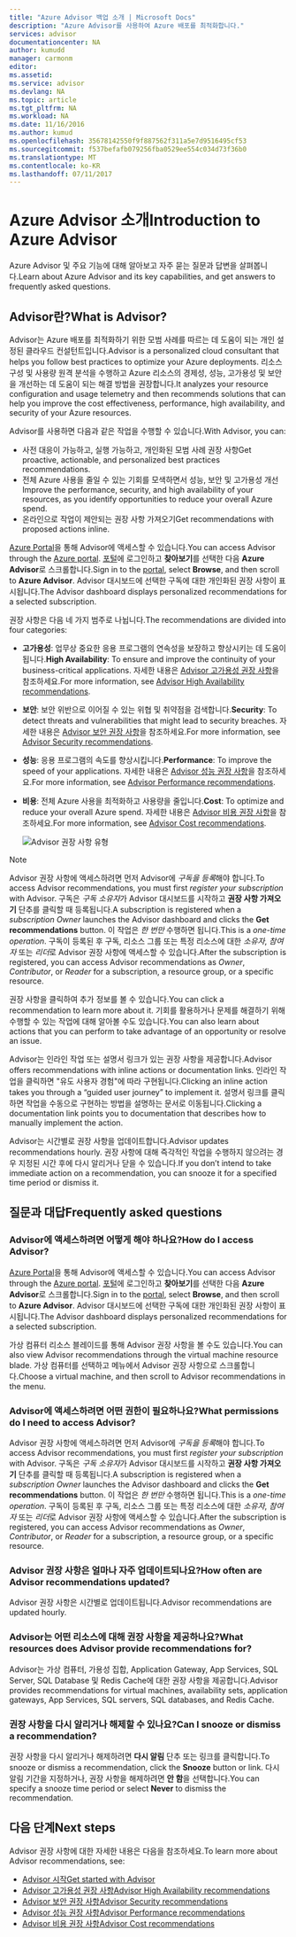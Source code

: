 ```yaml
---
title: "Azure Advisor 백업 소개 | Microsoft Docs"
description: "Azure Advisor를 사용하여 Azure 배포를 최적화합니다."
services: advisor
documentationcenter: NA
author: kumudd
manager: carmonm
editor: 
ms.assetid: 
ms.service: advisor
ms.devlang: NA
ms.topic: article
ms.tgt_pltfrm: NA
ms.workload: NA
ms.date: 11/16/2016
ms.author: kumud
ms.openlocfilehash: 35678142550f9f887562f311a5e7d9516495cf53
ms.sourcegitcommit: f537befafb079256fba0529ee554c034d73f36b0
ms.translationtype: MT
ms.contentlocale: ko-KR
ms.lasthandoff: 07/11/2017
---
```

# <a name="introduction-to-azure-advisor"></a><span data-ttu-id="b2eac-103">Azure Advisor 소개</span><span class="sxs-lookup"><span data-stu-id="b2eac-103">Introduction to Azure Advisor</span></span>

<span data-ttu-id="b2eac-104">Azure Advisor 및 주요 기능에 대해 알아보고 자주 묻는 질문과 답변을 살펴봅니다.</span><span class="sxs-lookup"><span data-stu-id="b2eac-104">Learn about Azure Advisor and its key capabilities, and get answers to frequently asked questions.</span></span>

## <a name="what-is-advisor"></a><span data-ttu-id="b2eac-105">Advisor란?</span><span class="sxs-lookup"><span data-stu-id="b2eac-105">What is Advisor?</span></span>
<span data-ttu-id="b2eac-106">Advisor는 Azure 배포를 최적화하기 위한 모범 사례를 따르는 데 도움이 되는 개인 설정된 클라우드 컨설턴트입니다.</span><span class="sxs-lookup"><span data-stu-id="b2eac-106">Advisor is a personalized cloud consultant that helps you follow best practices to optimize your Azure deployments.</span></span> <span data-ttu-id="b2eac-107">리소스 구성 및 사용량 원격 분석을 수행하고 Azure 리소스의 경제성, 성능, 고가용성 및 보안을 개선하는 데 도움이 되는 해결 방법을 권장합니다.</span><span class="sxs-lookup"><span data-stu-id="b2eac-107">It analyzes your resource configuration and usage telemetry and then recommends solutions that can help you improve the cost effectiveness, performance, high availability, and security of your Azure resources.</span></span>

<span data-ttu-id="b2eac-108">Advisor를 사용하면 다음과 같은 작업을 수행할 수 있습니다.</span><span class="sxs-lookup"><span data-stu-id="b2eac-108">With Advisor, you can:</span></span>
* <span data-ttu-id="b2eac-109">사전 대응이 가능하고, 실행 가능하고, 개인화된 모범 사례 권장 사항</span><span class="sxs-lookup"><span data-stu-id="b2eac-109">Get proactive, actionable, and personalized best practices recommendations.</span></span> 
* <span data-ttu-id="b2eac-110">전체 Azure 사용을 줄일 수 있는 기회를 모색하면서 성능, 보안 및 고가용성 개선</span><span class="sxs-lookup"><span data-stu-id="b2eac-110">Improve the performance, security, and high availability of your resources, as you identify opportunities to reduce your overall Azure spend.</span></span>
* <span data-ttu-id="b2eac-111">온라인으로 작업이 제안되는 권장 사항 가져오기</span><span class="sxs-lookup"><span data-stu-id="b2eac-111">Get recommendations with proposed actions inline.</span></span>

<span data-ttu-id="b2eac-112">[Azure Portal](https://aka.ms/azureadvisordashboard)을 통해 Advisor에 액세스할 수 있습니다.</span><span class="sxs-lookup"><span data-stu-id="b2eac-112">You can access Advisor through the [Azure portal](https://aka.ms/azureadvisordashboard).</span></span> <span data-ttu-id="b2eac-113">[포털](https://portal.azure.com)에 로그인하고 **찾아보기**를 선택한 다음 **Azure Advisor**로 스크롤합니다.</span><span class="sxs-lookup"><span data-stu-id="b2eac-113">Sign in to the [portal](https://portal.azure.com), select **Browse**, and then scroll to **Azure Advisor**.</span></span> <span data-ttu-id="b2eac-114">Advisor 대시보드에 선택한 구독에 대한 개인화된 권장 사항이 표시됩니다.</span><span class="sxs-lookup"><span data-stu-id="b2eac-114">The Advisor dashboard displays personalized recommendations for a selected subscription.</span></span> 

<span data-ttu-id="b2eac-115">권장 사항은 다음 네 가지 범주로 나뉩니다.</span><span class="sxs-lookup"><span data-stu-id="b2eac-115">The recommendations are divided into four categories:</span></span> 

* <span data-ttu-id="b2eac-116">**고가용성**: 업무상 중요한 응용 프로그램의 연속성을 보장하고 향상시키는 데 도움이 됩니다.</span><span class="sxs-lookup"><span data-stu-id="b2eac-116">**High Availability**: To ensure and improve the continuity of your business-critical applications.</span></span> <span data-ttu-id="b2eac-117">자세한 내용은 [Advisor 고가용성 권장 사항](advisor-high-availability-recommendations.md)을 참조하세요.</span><span class="sxs-lookup"><span data-stu-id="b2eac-117">For more information, see [Advisor High Availability recommendations](advisor-high-availability-recommendations.md).</span></span>

* <span data-ttu-id="b2eac-118">**보안**: 보안 위반으로 이어질 수 있는 위협 및 취약점을 검색합니다.</span><span class="sxs-lookup"><span data-stu-id="b2eac-118">**Security**: To detect threats and vulnerabilities that might lead to security breaches.</span></span> <span data-ttu-id="b2eac-119">자세한 내용은 [Advisor 보안 권장 사항](advisor-security-recommendations.md)을 참조하세요.</span><span class="sxs-lookup"><span data-stu-id="b2eac-119">For more information, see [Advisor Security recommendations](advisor-security-recommendations.md).</span></span>

* <span data-ttu-id="b2eac-120">**성능**: 응용 프로그램의 속도를 향상시킵니다.</span><span class="sxs-lookup"><span data-stu-id="b2eac-120">**Performance**: To improve the speed of your applications.</span></span> <span data-ttu-id="b2eac-121">자세한 내용은 [Advisor 성능 권장 사항](advisor-performance-recommendations.md)을 참조하세요.</span><span class="sxs-lookup"><span data-stu-id="b2eac-121">For more information, see [Advisor Performance recommendations](advisor-performance-recommendations.md).</span></span>

* <span data-ttu-id="b2eac-122">**비용**: 전체 Azure 사용을 최적화하고 사용량을 줄입니다.</span><span class="sxs-lookup"><span data-stu-id="b2eac-122">**Cost**: To optimize and reduce your overall Azure spend.</span></span> <span data-ttu-id="b2eac-123">자세한 내용은 [Advisor 비용 권장 사항](advisor-cost-recommendations.md)을 참조하세요.</span><span class="sxs-lookup"><span data-stu-id="b2eac-123">For more information, see [Advisor Cost recommendations](advisor-cost-recommendations.md).</span></span>

  ![Advisor 권장 사항 유형](./media/advisor-overview/advisor-all-tab-examples.png)

> [!NOTE]
> <span data-ttu-id="b2eac-125">Advisor 권장 사항에 액세스하려면 먼저 Advisor에 *구독을 등록*해야 합니다.</span><span class="sxs-lookup"><span data-stu-id="b2eac-125">To access Advisor recommendations, you must first *register your subscription* with Advisor.</span></span> <span data-ttu-id="b2eac-126">구독은 *구독 소유자*가 Advisor 대시보드를 시작하고 **권장 사항 가져오기** 단추를 클릭할 때 등록됩니다.</span><span class="sxs-lookup"><span data-stu-id="b2eac-126">A subscription is registered when a *subscription Owner* launches the Advisor dashboard and clicks the **Get recommendations** button.</span></span> <span data-ttu-id="b2eac-127">이 작업은 *한 번만* 수행하면 됩니다.</span><span class="sxs-lookup"><span data-stu-id="b2eac-127">This is a *one-time operation*.</span></span> <span data-ttu-id="b2eac-128">구독이 등록된 후 구독, 리소스 그룹 또는 특정 리소스에 대한 *소유자*, *참여자* 또는 *리더*로 Advisor 권장 사항에 액세스할 수 있습니다.</span><span class="sxs-lookup"><span data-stu-id="b2eac-128">After the subscription is registered, you can access Advisor recommendations as *Owner*, *Contributor*, or *Reader* for a subscription, a resource group, or a specific resource.</span></span>

<span data-ttu-id="b2eac-129">권장 사항을 클릭하여 추가 정보를 볼 수 있습니다.</span><span class="sxs-lookup"><span data-stu-id="b2eac-129">You can click a recommendation to learn more about it.</span></span> <span data-ttu-id="b2eac-130">기회를 활용하거나 문제를 해결하기 위해 수행할 수 있는 작업에 대해 알아볼 수도 있습니다.</span><span class="sxs-lookup"><span data-stu-id="b2eac-130">You can also learn about actions that you can perform to take advantage of an opportunity or resolve an issue.</span></span> 

<span data-ttu-id="b2eac-131">Advisor는 인라인 작업 또는 설명서 링크가 있는 권장 사항을 제공합니다.</span><span class="sxs-lookup"><span data-stu-id="b2eac-131">Advisor offers recommendations with inline actions or documentation links.</span></span> <span data-ttu-id="b2eac-132">인라인 작업을 클릭하면 "유도 사용자 경험"에 따라 구현됩니다.</span><span class="sxs-lookup"><span data-stu-id="b2eac-132">Clicking an inline action takes you through a “guided user journey” to implement it.</span></span> <span data-ttu-id="b2eac-133">설명서 링크를 클릭하면 작업을 수동으로 구현하는 방법을 설명하는 문서로 이동됩니다.</span><span class="sxs-lookup"><span data-stu-id="b2eac-133">Clicking a documentation link points you to documentation that describes how to manually implement the action.</span></span> 

<span data-ttu-id="b2eac-134">Advisor는 시간별로 권장 사항을 업데이트합니다.</span><span class="sxs-lookup"><span data-stu-id="b2eac-134">Advisor updates recommendations hourly.</span></span> <span data-ttu-id="b2eac-135">권장 사항에 대해 즉각적인 작업을 수행하지 않으려는 경우 지정된 시간 후에 다시 알리거나 닫을 수 있습니다.</span><span class="sxs-lookup"><span data-stu-id="b2eac-135">If you don’t intend to take immediate action on a recommendation, you can snooze it for a specified time period or dismiss it.</span></span> 

## <a name="frequently-asked-questions"></a><span data-ttu-id="b2eac-136">질문과 대답</span><span class="sxs-lookup"><span data-stu-id="b2eac-136">Frequently asked questions</span></span>

### <a name="how-do-i-access-advisor"></a><span data-ttu-id="b2eac-137">Advisor에 액세스하려면 어떻게 해야 하나요?</span><span class="sxs-lookup"><span data-stu-id="b2eac-137">How do I access Advisor?</span></span>
<span data-ttu-id="b2eac-138">[Azure Portal](https://aka.ms/azureadvisordashboard)을 통해 Advisor에 액세스할 수 있습니다.</span><span class="sxs-lookup"><span data-stu-id="b2eac-138">You can access Advisor through the [Azure portal](https://aka.ms/azureadvisordashboard).</span></span> <span data-ttu-id="b2eac-139">[포털](https://portal.azure.com)에 로그인하고 **찾아보기**를 선택한 다음 **Azure Advisor**로 스크롤합니다.</span><span class="sxs-lookup"><span data-stu-id="b2eac-139">Sign in to the [portal](https://portal.azure.com), select **Browse**, and then scroll to **Azure Advisor**.</span></span> <span data-ttu-id="b2eac-140">Advisor 대시보드에 선택한 구독에 대한 개인화된 권장 사항이 표시됩니다.</span><span class="sxs-lookup"><span data-stu-id="b2eac-140">The Advisor dashboard displays personalized recommendations for a selected subscription.</span></span> 

<span data-ttu-id="b2eac-141">가상 컴퓨터 리소스 블레이드를 통해 Advisor 권장 사항을 볼 수도 있습니다.</span><span class="sxs-lookup"><span data-stu-id="b2eac-141">You can also view Advisor recommendations through the virtual machine resource blade.</span></span> <span data-ttu-id="b2eac-142">가상 컴퓨터를 선택하고 메뉴에서 Advisor 권장 사항으로 스크롤합니다.</span><span class="sxs-lookup"><span data-stu-id="b2eac-142">Choose a virtual machine, and then scroll to Advisor recommendations in the menu.</span></span> 

### <a name="what-permissions-do-i-need-to-access-advisor"></a><span data-ttu-id="b2eac-143">Advisor에 액세스하려면 어떤 권한이 필요하나요?</span><span class="sxs-lookup"><span data-stu-id="b2eac-143">What permissions do I need to access Advisor?</span></span>

<span data-ttu-id="b2eac-144">Advisor 권장 사항에 액세스하려면 먼저 Advisor에 *구독을 등록*해야 합니다.</span><span class="sxs-lookup"><span data-stu-id="b2eac-144">To access Advisor recommendations, you must first *register your subscription* with Advisor.</span></span> <span data-ttu-id="b2eac-145">구독은 *구독 소유자*가 Advisor 대시보드를 시작하고 **권장 사항 가져오기** 단추를 클릭할 때 등록됩니다.</span><span class="sxs-lookup"><span data-stu-id="b2eac-145">A subscription is registered when a *subscription Owner* launches the Advisor dashboard and clicks the **Get recommendations** button.</span></span> <span data-ttu-id="b2eac-146">이 작업은 *한 번만* 수행하면 됩니다.</span><span class="sxs-lookup"><span data-stu-id="b2eac-146">This is a *one-time operation*.</span></span> <span data-ttu-id="b2eac-147">구독이 등록된 후 구독, 리소스 그룹 또는 특정 리소스에 대한 *소유자*, *참여자* 또는 *리더*로 Advisor 권장 사항에 액세스할 수 있습니다.</span><span class="sxs-lookup"><span data-stu-id="b2eac-147">After the subscription is registered, you can access Advisor recommendations as *Owner*, *Contributor*, or *Reader* for a subscription, a resource group, or a specific resource.</span></span>

### <a name="how-often-are-advisor-recommendations-updated"></a><span data-ttu-id="b2eac-148">Advisor 권장 사항은 얼마나 자주 업데이트되나요?</span><span class="sxs-lookup"><span data-stu-id="b2eac-148">How often are Advisor recommendations updated?</span></span>

<span data-ttu-id="b2eac-149">Advisor 권장 사항은 시간별로 업데이트됩니다.</span><span class="sxs-lookup"><span data-stu-id="b2eac-149">Advisor recommendations are updated hourly.</span></span>

### <a name="what-resources-does-advisor-provide-recommendations-for"></a><span data-ttu-id="b2eac-150">Advisor는 어떤 리소스에 대해 권장 사항을 제공하나요?</span><span class="sxs-lookup"><span data-stu-id="b2eac-150">What resources does Advisor provide recommendations for?</span></span>

<span data-ttu-id="b2eac-151">Advisor는 가상 컴퓨터, 가용성 집합, Application Gateway, App Services, SQL Server, SQL Database 및 Redis Cache에 대한 권장 사항을 제공합니다.</span><span class="sxs-lookup"><span data-stu-id="b2eac-151">Advisor provides recommendations for virtual machines, availability sets, application gateways, App Services, SQL servers, SQL databases, and Redis Cache.</span></span>

### <a name="can-i-snooze-or-dismiss-a-recommendation"></a><span data-ttu-id="b2eac-152">권장 사항을 다시 알리거나 해제할 수 있나요?</span><span class="sxs-lookup"><span data-stu-id="b2eac-152">Can I snooze or dismiss a recommendation?</span></span>

<span data-ttu-id="b2eac-153">권장 사항을 다시 알리거나 해제하려면 **다시 알림** 단추 또는 링크를 클릭합니다.</span><span class="sxs-lookup"><span data-stu-id="b2eac-153">To snooze or dismiss a recommendation, click the **Snooze** button or link.</span></span> <span data-ttu-id="b2eac-154">다시 알림 기간을 지정하거나, 권장 사항을 해제하려면 **안 함**을 선택합니다.</span><span class="sxs-lookup"><span data-stu-id="b2eac-154">You can specify a snooze time period or select **Never** to dismiss the recommendation.</span></span>

## <a name="next-steps"></a><span data-ttu-id="b2eac-155">다음 단계</span><span class="sxs-lookup"><span data-stu-id="b2eac-155">Next steps</span></span>

<span data-ttu-id="b2eac-156">Advisor 권장 사항에 대한 자세한 내용은 다음을 참조하세요.</span><span class="sxs-lookup"><span data-stu-id="b2eac-156">To learn more about Advisor recommendations, see:</span></span>

* [<span data-ttu-id="b2eac-157">Advisor 시작</span><span class="sxs-lookup"><span data-stu-id="b2eac-157">Get started with Advisor</span></span>](advisor-get-started.md)
* [<span data-ttu-id="b2eac-158">Advisor 고가용성 권장 사항</span><span class="sxs-lookup"><span data-stu-id="b2eac-158">Advisor High Availability recommendations</span></span>](advisor-high-availability-recommendations.md)
* [<span data-ttu-id="b2eac-159">Advisor 보안 권장 사항</span><span class="sxs-lookup"><span data-stu-id="b2eac-159">Advisor Security recommendations</span></span>](advisor-security-recommendations.md)
* [<span data-ttu-id="b2eac-160">Advisor 성능 권장 사항</span><span class="sxs-lookup"><span data-stu-id="b2eac-160">Advisor Performance recommendations</span></span>](advisor-performance-recommendations.md)
* [<span data-ttu-id="b2eac-161">Advisor 비용 권장 사항</span><span class="sxs-lookup"><span data-stu-id="b2eac-161">Advisor Cost recommendations</span></span>](advisor-cost-recommendations.md)
